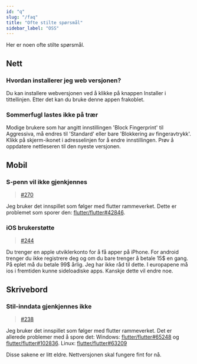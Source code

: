 ```yaml
---
id: "q"
slug: "/faq"
title: "Ofte stilte spørsmål"
sidebar_label: "OSS"
---
```


Her er noen ofte stilte spørsmål.

## Nett

### Hvordan installerer jeg web versjonen?

Du kan installere webversjonen ved å klikke på knappen Installer i tittellinjen. Etter det kan du bruke denne appen frakoblet.

### Sommerfugl lastes ikke på trær

Modige brukere som har angitt innstillingen 'Block Fingerprint' til Aggressiva, må endres til 'Standard' eller bare 'Blokkering av fingeravtrykk'. Klikk på skjerm-ikonet i adresselinjen for å endre innstillingen. Prøv å oppdatere nettleseren til den nyeste versjonen.

## Mobil

### S-penn vil ikke gjenkjennes

> [#270](https://github.com/LinwoodDev/Butterfly/issues/270)

Jeg bruker det innspillet som følger med flutter rammeverket. Dette er problemet som sporer den: [flutter/flutter#42846](https://github.com/flutter/flutter/issues/42846).

### iOS brukerstøtte

> [#244](https://github.com/LinwoodDev/Butterfly/issues/244)

Du trenger en apple utviklerkonto for å få apper på iPhone. For android trenger du ikke registrere deg og om du bare trenger å betale 15$ en gang. På eplet må du betale 99$ årlig. Jeg har ikke råd til dette. I europapene må ios i fremtiden kunne sideloadiske apps. Kanskje dette vil endre noe.

## Skrivebord

### Stil-inndata gjenkjennes ikke

> [#238](https://github.com/LinwoodDev/Butterfly/issues/238)

Jeg bruker det innspillet som følger med flutter rammeverket. Det er allerede problemer med å spore det: Windows: [flutter/flutter#65248](https://github.com/flutter/flutter/issues/65248) og [flutter/flutter#102836](https://github.com/flutter/flutter/issues/102836). Linux: [flutter/flutter#63209](https://github.com/flutter/flutter/issues/63209)

Disse sakene er litt eldre. Nettversjonen skal fungere fint for nå.
